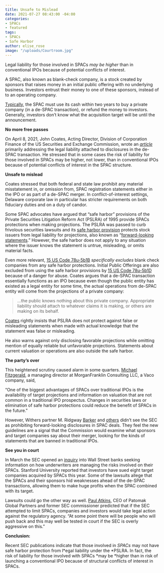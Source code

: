 ```yaml
---
title: Unsafe to Mislead
date: 2021-07-27 08:43:00 -04:00
categories:
- SPACs
- featured
tags:
- SPACs
- Safe Harbor
author: elise_rose
image: "/uploads/Courtroom.jpg"
---
```


Legal liability for those involved in SPACs *may be higher* than in conventional IPOs because of potential conflicts of interest.

A SPAC, also known as blank-check company, is a stock created by sponsors that raises money in an initial public offering with no underlying business. Investors entrust their money to one of these sponsors, instead of to an operating company.

[Typically](https://www.jdsupra.com/legalnews/five-key-takeaways-from-the-sec-s-3931115/), the SPAC must use its cash within two years to buy a private company (in a de-SPAC transaction), or refund the money to investors. Generally, investors don’t know what the acquisition target will be until the announcement.

**No more free passes**

On April 8, 2021, John Coates, Acting Director, Division of Corporation Finance of the US Securities and Exchange Commission, wrote an *[article](https://www.sec.gov/news/public-statement/spacs-ipos-liability-risk-under-securities-laws)* primarily addressing the legal liability attached to disclosures in the de-SPAC transaction. He stressed that in some cases the risk of liability for those involved in SPACs may be higher, not lower, than in conventional IPOs because of potential conflicts of interest in the SPAC structure.

**Unsafe to mislead**

Coates stressed that both federal and state law prohibit any material misstatement in, or omission from, SPAC registration statements either in the IPO or as part of a de-SPAC merger. In conflict-of-interest settings, Delaware corporate law in particular has stricter requirements on both fiduciary duties and on a duty of candor.

Some SPAC advocates have argued that “safe harbor” provisions of the Private Securities Litigation Reform Act (PSLRA) of 1995 provide SPACs protections when making projections. The PSLRA was passed to curb frivolous securities lawsuits and its [safe harbor provision](https://www.law.cornell.edu/uscode/text/15/78u-5) protects stock issuers from legal liability for projections, also known as “[forward-looking statements](https://www.law.cornell.edu/definitions/uscode.php?width=840&height=800&iframe=true&def_id=15-USC-1658834582-1964343826&term_occur=999&term_src=title:15:chapter:2B:section:78u%E2%80%935).” However, the safe harbor does not apply to any situation where the issuer knows the statement is untrue, misleading, or omits material facts.

Even more relevant, [15 US Code 78u-5b1B](https://www.law.cornell.edu/uscode/text/15/78u-5) *specifically excludes* blank check companies from any safe harbor protections. Initial Public Offerings are also excluded from using the safe harbor provisions by [15 US Code 78u-5b1D](https://www.law.cornell.edu/uscode/text/15/78u-5) because of a danger for abuse. Coates argues that a de-SPAC transaction essentially functions as an IPO because even though the public entity has existed as a legal entity for some time, the actual operations from de-SPAC entity will come from the projections of a private company:

> …the public knows nothing about this private company. Appropriate liability should attach to whatever claims it is making, or others are making on its behalf.

[Coates](https://www.sec.gov/news/public-statement/spacs-ipos-liability-risk-under-securities-laws) rightly insists that PSLRA does not protect against false or misleading statements when made with actual knowledge that the statement was false or misleading.

He also warns against only disclosing favorable projections while omitting mention of equally reliable but unfavorable projections. Statements about current valuation or operations are also outside the safe harbor.

**The party’s over**

This heightened scrutiny caused alarm in some quarters. [Michael Fitzgerald](https://www.spglobal.com/marketintelligence/en/news-insights/latest-news-headlines/tech-and-spacs-sec-regulation-could-result-in-fewer-but-better-spacs-64000801), a managing director at MorganFranklin Consulting LLC, a Vaco company, said,

“One of the biggest advantages of SPACs over traditional IPOs is the availability of target projections and information on valuation that are not common in a traditional IPO prospectus. Changes in securities laws or elimination of safe harbor protections could reduce the benefit of SPACs in the future."

However, Withers partner M. Ridgway [Barker](https://www.cfodive.com/news/new-spac-scrutiny-CFO-forward-looking-guidance-withers-barker/598728/) and [others](https://www.jdsupra.com/legalnews/five-key-takeaways-from-the-sec-s-3931115/) didn’t see the SEC as prohibiting forward-looking disclosures in SPAC deals. They feel the new guidelines are a signal that the Commission would examine what sponsors and target companies say about their merger, looking for the kinds of statements that are banned in traditional IPOs.

**See you in court**

In March the SEC opened an [inquiry](https://www.reuters.com/business/exclusive-us-regulator-opens-inquiry-into-wall-streets-blank-check-ipo-frenzy-2021-03-25/) into Wall Street banks seeking information on how underwriters are managing the risks involved on their SPACs. Stanford University reported that investors have sued eight target companies acquired by SPACs this year. Some of the lawsuits allege that the SPACs and their sponsors hid weaknesses ahead of the de-SPAC transactions, allowing them to make huge profits when the SPAC combined with its target.

Lawsuits could go the other way as well. [Paul Atkins](https://us02web.zoom.us/rec/play/Znwtw0auC_8E3VhUqKMubB36yIYb_68ZmR2uVzdrfnb_s4IPHGdQZljJDaySg3IyrgMLsVa9ZXFqeM0_.2lQLCsjtBGGv6mSr?startTime=1620154753000&_x_zm_rtaid=0JMEqKCfTtalGZBaGkyrXg.1620655622652.f15c27c1bd68e43e3819ebadb837735a&_x_zm_rhtaid=600), CEO of Patomak Global Partners and former SEC commissioner predicted that if the SEC attempted to limit SPACs, companies and investors would take legal action against the regulatory agency. “At some point there will be people who will push back and this may well be tested in court if the SEC is overly aggressive on this.”

**Conclusion:**

Recent SEC publications indicate that those involved in *SPACs* may not have safe harbor protection from l\*egal liability under the \*PSLRA. In fact, the risk of liability for those involved with SPACs \*may be \*higher than in risk of launching a conventional IPO because of structural conflicts of interest in SPACs.